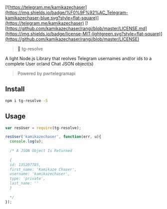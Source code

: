 [![https://telegram.me/kamikazechaser](https://img.shields.io/badge/%F0%9F%92%AC_Telegram-kamikazechaser-blue.svg?style=flat-square)](https://telegram.me/kamikazechaser)
[![https://github.com/kamikazechaser/rangi/blob/master/LICENSE.md](https://img.shields.io/badge/license-MIT-lightgreen.svg?style=flat-square)](https://github.com/kamikazechaser/rangi/blob/master/LICENSE)
> 👤 tg-resolve

A light Node.js Library that reolves Telegram usernames and/or ids to a complete User or/and Chat JSON object(s)

> Powered by pwrtelegramapi

## Install

```bash
npm i tg-resolve -S
```
## Usage

```javascript
var resUser = require(tg-resolve);

resUser('kamikazechaser', function(err, u){
  console.log(u);
  
  /* A JSON Object Is Returned
  
  { 
  id: 135207785,
  first_name: 'Kamikaze Chaser',
  username: 'kamikazechaser',
  type: 'private',
  last_name: '' 
  }
  
  */
});
```

